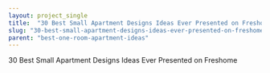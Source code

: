 ```yaml
---
layout: project_single
title:  "30 Best Small Apartment Designs Ideas Ever Presented on Freshome"
slug: "30-best-small-apartment-designs-ideas-ever-presented-on-freshome"
parent: "best-one-room-apartment-ideas"
---
```

30 Best Small Apartment Designs Ideas Ever Presented on Freshome